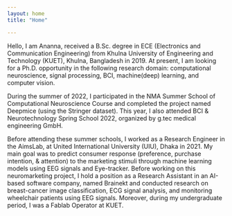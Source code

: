 ```yaml
---
layout: home
title: "Home"

---
```


 Hello, I am Ananna, received a B.Sc. degree in ECE (Electronics and Communication Engineering) from Khulna University of Engineering and Technology (KUET), Khulna,
 Bangladesh in 2019. At present, I am looking for a Ph.D. opportunity in the following research domain: computational neuroscience, signal processing, BCI, machine(deep)
 learning, and computer vision.

 During the summer of 2022, I participated in the NMA Summer School of Computational Neuroscience Course and completed the project named Deepmice (using the Stringer
 dataset). This year, I also attended BCI & Neurotechnology Spring School 2022, organized by g.tec medical engineering GmbH.

 Before attending these summer schools, I worked as a Research Engineer in the AimsLab, at United International University (UIU), Dhaka in 2021. My main goal was to
 predict consumer response (preference, purchase intention, & attention) to the marketing stimuli through machine learning models using EEG signals and Eye-tracker. 
 Before working on this neuromarketing project, I hold a position as a Research Assistant in an AI-based software company, named Brainekt and conducted research on
 breast-cancer image classification,  ECG signal analysis, and monitoring wheelchair patients using EEG signals. Moreover, during my undergraduate period, I was a Fablab
 Operator at KUET.
 
 
